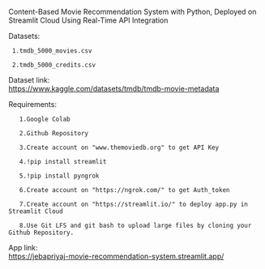 Content-Based Movie Recommendation System with Python, Deployed on Streamlit Cloud Using Real-Time API Integration

Datasets:

     1.tmdb_5000_movies.csv

     2.tmdb_5000_credits.csv

Dataset link:         
https://www.kaggle.com/datasets/tmdb/tmdb-movie-metadata

Requirements:

       1.Google Colab

       2.Github Repository
       
       3.Create account on "www.themoviedb.org" to get API Key 
       
       4.!pip install streamlit
       
       5.!pip install pyngrok
       
       6.Create account on "https://ngrok.com/" to get Auth_token
       
       7.Create account on "https://streamlit.io/" to deploy app.py in Streamlit Cloud
       
       8.Use Git LFS and git bash to upload large files by cloning your Github Repository.

App link:       
       https://jebapriyaj-movie-recommendation-system.streamlit.app/
